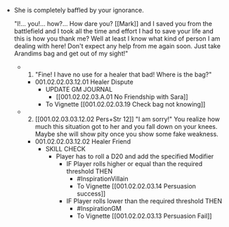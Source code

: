- She is completely baffled by your ignorance.
  
  "I!… you!… how?… How dare you? [[Mark]] and I saved you from the battlefield and I took all the time and effort I had to save your life and this is how you thank me? Well at least I know what kind of person I am dealing with here! Don't expect any help from me again soon. Just take Arandims bag and get out of my sight!"
	- 1. "Fine! I have no use for a healer that bad! Where is the bag?"
		- 001.02.02.03.12.01 Healer Dispute
			- UPDATE GM JOURNAL
				- [[001.02.02.03.A.01 No Friendship with Sara]]
			- To Vignette [[001.02.02.03.19 Check bag not knowing]]
	- 2. [[001.02.03.03.12.02 Pers+Str 12]] "I am sorry!" You realize how much this situation got to her and you fall down on your knees. Maybe she will show pity once you show some fake weakness.
		- 001.02.02.03.12.02 Healer Friend
			- SKILL CHECK
				- Player has to roll a D20 and add the specified Modifier
					- IF Player rolls higher or equal than the required threshold THEN
						- #InspirationVillain
						- To Vignette [[001.02.02.03.14 Persuasion success]]
					- IF Player rolls lower than the required threshold THEN
						- #InspirationGM
						- To Vignette [[001.02.02.03.13 Persuasion Fail]]